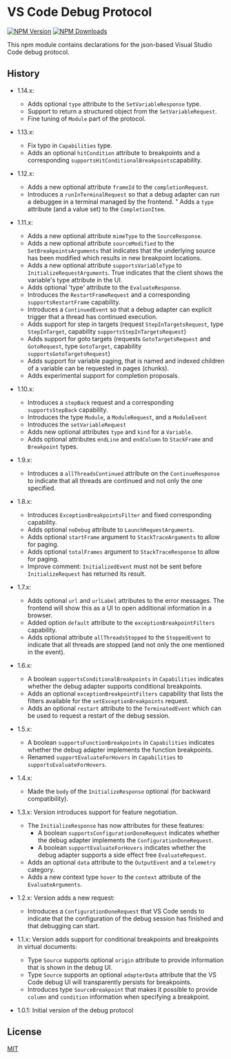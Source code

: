 # VS Code Debug Protocol

[![NPM Version](https://img.shields.io/npm/v/vscode-debugprotocol.svg)](https://npmjs.org/package/vscode-debugprotocol)
[![NPM Downloads](https://img.shields.io/npm/dm/vscode-debugprotocol.svg)](https://npmjs.org/package/vscode-debugprotocol)

This npm module contains declarations for the json-based Visual Studio Code debug protocol.

## History

* 1.14.x:
  * Adds optional `type` attribute to the `SetVariableResponse` type.
  * Support to return a structured object from the `SetVariableRequest`.
  * Fine tuning of `Module` part of the protocol.

* 1.13.x:
  * Fix typo in `Capabilities` type.
  * Adds an optional `hitCondition` attribute to breakpoints and a corresponding `supportsHitConditionalBreakpoints`capability.

* 1.12.x:
  * Adds a new optional attribute `frameId` to the `completionRequest`.
  * Introduces a `runInTerminalRequest` so that a debug adapter can run a debuggee in a terminal managed by the frontend.
  " Adds a `type` attribute (and a value set) to the `CompletionItem`.

* 1.11.x:
  * Adds a new optional attribute `mimeType` to the `SourceResponse`.
  * Adds a new optional attribute `sourceModified` to the `SetBreakpointsArguments` that indicates that the underlying source has been modified which results in new breakpoint locations.
  * Adds a new optional attribute `supportsVariableType` to `InitializeRequestArguments`. True indicates that the client shows the variable's type attribute in the UI.
  * Adds optional 'type' attribute to the `EvaluateResponse`.
  * Introduces the `RestartFrameRequest` and a corresponding `supportsRestartFrame` capability.
  * Introduces a `ContinuedEvent` so that a debug adapter can explicit trigger that a thread has continued execution.
  * Adds support for step in targets (request `StepInTargetsRequest`, type `StepInTarget`, capability `supportsStepInTargetsRequest`)
  * Adds support for goto targets (requests `GotoTargetsRequest` and `GotoRequest`, type `GotoTarget`, capability `supportsGotoTargetsRequest`)
  * Adds support for variable paging, that is named and indexed children of a variable can be requested in pages (chunks).
  * Adds experimental support for completion proposals.

* 1.10.x:
  * Introduces a `stepBack` request and a corresponding `supportsStepBack` capability.
  * Introduces the type `Module`, a `ModuleRequest`, and a `ModuleEvent`
  * Introduces the `setVariableRequest`
  * Adds new optional attributes `type` and `kind` for a `Variable`.
  * Adds optional attributes `endLine` and `endColumn` to `StackFrame` and `Breakpoint` types.

* 1.9.x:
  * Introduces a `allThreadsContinued` attribute on the `ContinueResponse` to indicate that all threads are continued and not only the one specified.

* 1.8.x:
  * Introduces `ExceptionBreakpointsFilter` and fixed corresponding capability.
  * Adds optional `noDebug` attribute to `LaunchRequestArguments`.
  * Adds optional `startFrame` argument to `StackTraceArguments` to allow for paging.
  * Adds optional `totalFrames` argument to `StackTraceResponse` to allow for paging.
  * Improve comment: `InitializedEvent` must not be sent before `InitializeRequest` has returned its result.

* 1.7.x:
  * Adds optional `url` and `urlLabel` attributes to the error messages. The frontend will show this as a UI to open additional information in a browser.
  * Added option `default` attribute to the `exceptionBreakpointFilters` capability.
  * Adds optional attribute `allThreadsStopped` to the `StoppedEvent` to indicate that all threads are stopped (and not only the one mentioned in the event).

* 1.6.x:
  * A boolean `supportsConditionalBreakpoints` in `Capabilities` indicates whether the debug adapter supports conditional breakpoints.
  * Adds an optional `exceptionBreakpointFilters` capability that lists the filters available for the `setExceptionBreakpoints` request.
  * Adds an optional `restart` attribute to the `TerminatedEvent` which can be used to request a restart of the debug session.

* 1.5.x:
  * A boolean `supportsFunctionBreakpoints` in `Capabilities` indicates whether the debug adapter implements the function breakpoints.
  * Renamed `supportEvaluateForHovers` in `Capabilities` to `supportsEvaluateForHovers`.

* 1.4.x:
  * Made the `body` of the `InitializeResponse` optional (for backward compatibility).

* 1.3.x: Version introduces support for feature negotiation.
  * The `InitializeResponse` has now attributes for these features:
    * A boolean `supportsConfigurationDoneRequest` indicates whether the debug adapter implements the `ConfigurationDoneRequest`.
    * A boolean `supportEvaluateForHovers` indicates whether the debug adapter supports a side effect free `EvaluateRequest`.
  * Adds an optional `data` attribute to the `OutputEvent` and a `telemetry` category.
  * Adds a new context type `hover` to the `context` attribute of the `EvaluateArguments`.

* 1.2.x: Version adds a new request:
  * Introduces a `ConfigurationDoneRequest` that VS Code sends to indicate that the configuration of the debug session has finished and that debugging can start.

* 1.1.x: Version adds support for conditional breakpoints and breakpoints in virtual documents:
  * Type `Source` supports optional `origin` attribute to provide information that is shown in the debug UI.
  * Type `Source` supports an optional `adapterData` attribute that the VS Code debug UI will transparently persists for breakpoints.
  * Introduces type `SourceBreakpoint` that makes it possible to provide `column` and `condition` information when specifying a breakpoint.

* 1.0.1: Initial version of the debug protocol

## License

[MIT](https://github.com/Microsoft/vscode-languageserver-node/blob/master/License.txt)
